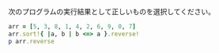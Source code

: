 次のプログラムの実行結果として正しいものを選択してください。

```ruby
arr = [5, 3, 8, 1, 4, 2, 6, 9, 0, 7]
arr.sort!{ |a, b | b <=> a }.reverse!
p arr.reverse
```
